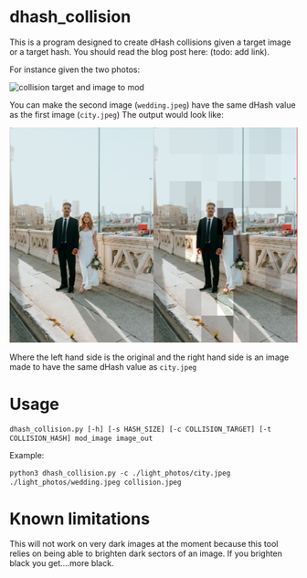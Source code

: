 # dhash_collision
 This is a program designed to create dHash collisions given a target image or a target hash. You should read the blog post here: (todo: add link).
 
 For instance given the two photos:

![collision target and image to mod](./light_photos/combined_target_mod.jpeg)

You can make the second image (`wedding.jpeg`) have the same dHash value as the first image (`city.jpeg`) The output would look like:

![combined original and modified image](./light_photos/combined_collision.jpeg)

Where the left hand side is the original and the right hand side is an image made to have the same dHash value as `city.jpeg`

# Usage
```
dhash_collision.py [-h] [-s HASH_SIZE] [-c COLLISION_TARGET] [-t COLLISION_HASH] mod_image image_out
```

Example:

```
python3 dhash_collision.py -c ./light_photos/city.jpeg ./light_photos/wedding.jpeg collision.jpeg
```

# Known limitations
This will not work on very dark images at the moment because this tool relies on being able to brighten dark sectors of an image. If you brighten black you get....more black.
